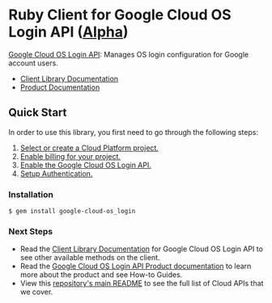 # Ruby Client for Google Cloud OS Login API ([Alpha](https://github.com/GoogleCloudPlatform/google-cloud-ruby#versioning))

[Google Cloud OS Login API][Product Documentation]:
Manages OS login configuration for Google account users.
- [Client Library Documentation][]
- [Product Documentation][]

## Quick Start
In order to use this library, you first need to go through the following
steps:

1. [Select or create a Cloud Platform project.](https://console.cloud.google.com/project)
2. [Enable billing for your project.](https://cloud.google.com/billing/docs/how-to/modify-project#enable_billing_for_a_project)
3. [Enable the Google Cloud OS Login API.](https://console.cloud.google.com/apis/api/oslogin)
4. [Setup Authentication.](https://googlecloudplatform.github.io/google-cloud-ruby/#/docs/google-cloud/master/guides/authentication)

### Installation
```
$ gem install google-cloud-os_login
```

### Next Steps
- Read the [Client Library Documentation][] for Google Cloud OS Login API
  to see other available methods on the client.
- Read the [Google Cloud OS Login API Product documentation][Product Documentation]
  to learn more about the product and see How-to Guides.
- View this [repository's main README](https://github.com/GoogleCloudPlatform/google-cloud-ruby/blob/master/README.md)
  to see the full list of Cloud APIs that we cover.

[Client Library Documentation]: https://googlecloudplatform.github.io/google-cloud-ruby/#/docs/google-cloud-os_login/latest/google/cloud/oslogin
[Product Documentation]: https://cloud.google.com/compute/docs/oslogin/rest/
